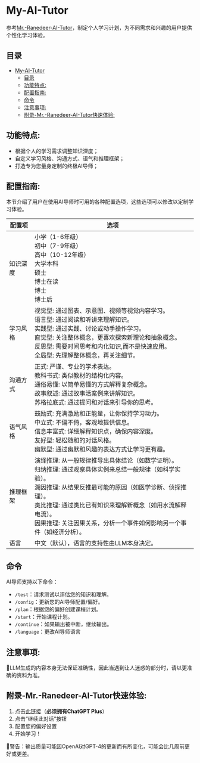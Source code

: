 # My-AI-Tutor

参考[Mr.-Ranedeer-AI-Tutor](https://github.com/JushBJJ/Mr.-Ranedeer-AI-Tutor)，制定个人学习计划，为不同需求和兴趣的用户提供个性化学习体验。


## 目录
- [My-AI-Tutor](#my-ai-tutor)
  - [目录](#目录)
  - [功能特点:](#功能特点)
  - [配置指南:](#配置指南)
  - [命令](#命令)
  - [注意事项:](#注意事项)
  - [附录-Mr.-Ranedeer-AI-Tutor快速体验:](#附录-mr-ranedeer-ai-tutor快速体验)

## 功能特点:

- 根据个人的学习需求调整知识深度；
- 自定义学习风格、沟通方式、语气和推理框架；
- 打造专为您量身定制的终极AI导师；


## 配置指南:

本节介绍了用户在使用AI导师时可用的各种配置选项，这些选项可以修改以定制学习体验。

| 配置项    | 选项                   |
|----------|-----------------------|
| 知识深度  | 小学（1-6年级）<br>初中（7-9年级）<br>高中（10-12年级）<br>大学本科<br>硕士<br>博士在读<br>博士<br>博士后
| 学习风格    | 视觉型: 通过图表、示意图、视频等视觉内容学习。<br>语言型: 通过阅读和听讲来理解知识。<br>实践型: 通过实践、讨论或动手操作学习。<br>直觉型: 关注整体概念，更喜欢探索新理论和抽象概念。<br>反思型: 需要时间思考和内化知识,而不是快速应用。<br>全局型: 先理解整体概念，再关注细节。                                                         |
| 沟通方式      | 正式: 严谨、专业的学术表达。<br>教科书式: 类似教材的结构化内容。<br>通俗易懂: 以简单易懂的方式解释复杂概念。<br>故事叙述: 通过故事活案例来讲解知识。<br>苏格拉底式: 通过提问和对话来引导你的思考。|
| 语气风格        | 鼓励式: 充满激励和正能量，让你保持学习动力。<br>中立式: 不偏不倚，客观地提供信息。<br>信息丰富式: 详细解释知识点，确保内容深度。<br>友好型: 轻松随和的对话风格。<br>幽默型: 通过幽默和风趣的表达方式让学习更有趣。|
| 推理框架| 演绎推理: 从一般规律推导出具体结论（如数学证明）。<br>归纳推理: 通过观察具体实例来总结一般规律（如科学实验）。<br>溯因推理: 从结果反推最可能的原因（如医学诊断、侦探推理）。<br>类比推理: 通过类比已有知识来理解新概念（如用水流解释电流）。<br>因果推理: 关注因果关系，分析一个事件如何影响另一个事件（如经济分析）。|
| 语言        | 中文（默认），语言的支持性由LLM本身决定。|


## 命令

AI导师支持以下命令：

- `/test`：请求测试以评估您的知识和理解。
- `/config`：更新您的AI导师配置/偏好。
- `/plan`：根据您的偏好创建课程计划。
- `/start`：开始课程计划。
- `/continue`：如果输出被中断，继续输出。
- `/language`：更改AI导师语言


## 注意事项:

🚨LLM生成的内容本身无法保证准确性，因此当遇到让人迷惑的部分时，请以更准确的资料为准。


## 附录-Mr.-Ranedeer-AI-Tutor快速体验:

1. 点击[此链接](https://chat.openai.com/g/g-9PKhaweyb-mr-ranedeer)（**必须拥有ChatGPT Plus**）
2. 点击“继续此对话”按钮
3. 配置您的偏好设置
4. 开始学习！

🚨警告：输出质量可能因OpenAI对GPT-4的更新而有所变化，可能会比几周前更好或更差。